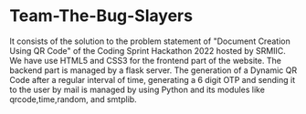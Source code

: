 # Team-The-Bug-Slayers
It consists of the solution to the problem statement of "Document Creation Using QR Code" of the Coding Sprint Hackathon 2022 hosted by SRMIIC.
We have use HTML5 and CSS3 for the frontend part of the website.
The backend part is managed by a flask server.
The generation of a Dynamic QR Code after a regular interval of time, generating a 6 digit OTP and sending it to the user by mail is managed by using Python and its modules like qrcode,time,random, and smtplib.
